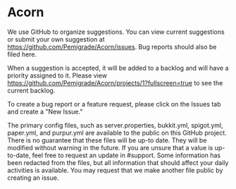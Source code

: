# Acorn
We use GitHub to organize suggestions. You can view current suggestions or submit your own suggestion at https://github.com/Pemigrade/Acorn/issues. Bug reports should also be filed here.

When a suggestion is accepted, it will be added to a backlog and will have a priority assigned to it. Please view https://github.com/Pemigrade/Acorn/projects/1?fullscreen=true to see the current backlog.

To create a bug report or a feature request, please click on the Issues tab and create a "New Issue."


The primary config files, such as server.properties, bukkit.yml, spigot.yml, paper.yml, and purpur.yml are available to the public on this GitHub project. There is no guarantee that these files will be up-to date. They will be modified without warning in the future. If you are unsure that a value is up-to-date, feel free to request an update in #support. Some information has been redacted from the files, but all information that should affect your daily activities is available. You may request that we make another file public by creating an issue.
